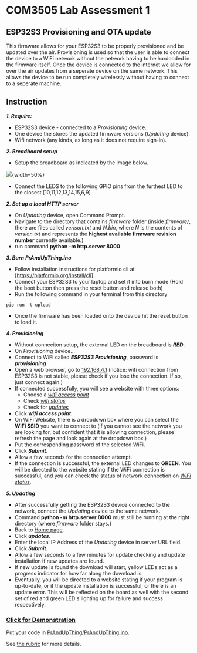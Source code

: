 
# COM3505 Lab Assessment 1

## ESP32S3 Provisioning and OTA update
This firmware allows for your ESP32S3 to be properly provisioned and be updated over the air. Provisioning is used so that the user is able to connect the device to a WiFi network without the network having to be hardcoded in the firmware itself. Once the device is connected to the internet we allow for over the air updates from a seperate device on the same network. This allows the device to be run completely wirelessly without having to connect to a seperate machine.

## Instruction
***1. Require:***
 - ESP32S3 device - connected to a *Provisioning* device.
 - One device the stores the updated firmware versions (*Updating* device).
 - Wifi network (any kinds, as long as it does not require sign-in).
 
***2. Breadboard setup***
 - Setup the breadboard as indicated by the image below.

 ![]("breadboard.jpg"){width=50%}

 
 - Connect the LEDS to the following GPIO pins from the furthest LED to the closest [10,11,12,13,14,15,6,9]

***2. Set up a local HTTP server***
 - On *Updating* device, open Command Prompt.
 - Navigate to the directory that contains *firmware* folder (inside *firmware/*, there are files called *verison.txt* and *N.bin*, where *N* is the contents of *version.txt* and represents the **highest available firmware revision number** currently available.)
 - run command **python -m http.server 8000**

***3. Burn PrAndUpThing.ino*** 
 - Follow installation instructions for platformio cli at [https://platformio.org/install/cli]
 - Connect your ESP32S3 to your laptop and set it into burn mode (Hold the boot button then press the reset button and release both)
 - Run the following command in your terminal from this directory
 ```
 pio run -t upload
 ```
 - Once the firmware has been loaded onto the device hit the reset button to load it.

***4. Provisioning***
 - Without conneciton setup, the external LED on the breadboard is ***RED***.
 - On *Provisioning* device...
 - Connect to WiFi called ***ESP32S3 Provisioning***, password is ***provisioning***
 - Open a web browser, go to [192.168.4.1](http://192.168.4.1) (notice: wifi connection from ESP32S3 is not stable, please check if you lose the connection. If so, just connect again.)
 - If connected successfully, you will see a website with three options:
   - Choose a [*wifi access point*](http://192.168.4.1/wifi)
   - Check [*wifi status*](http://192.168.4.1/status)
   - Check for [*updates*](http://192.168.4.1/update)
 -  Click  ***wifi access point***.
 - On WiFi Website, there is a dropdown box where you can select the **WiFi SSID** you want to connect to (if you cannot see the network you are looking for, but confident that it is allowing connection, please refresh the page and look again at the dropdown box.)
 - Put the corresponding password of the selected WiFi.
 - Click ***Submit***.
 - Allow a few seconds for the connection attempt.
 - If the connection is successful, the external LED changes to **GREEN**. You will be directed to the website stating if the WiFi connection is successful, and you can check the status of network connection on [*WiFi status*](http://192.168.4.1/status).

***5. Updating***  
 - After successfully getting the ESP32S3 device connected to the network, connect the *Updating* device to the same network.
 - Command **python -m http.server 8000** must still be running at the right directory (where *firmware* folder stays.)
 - Back to [Home page](http://192.168.4.1).
 - Click  ***updates***.
 - Enter the local IP Address of the *Updating* device in server URL field.
 - Click ***Submit***.
 - Allow a few seconds to a few minutes for update checking and update installation if new updates are found.
 - If new update is found the download will start, yellow LEDs act as a progress indicator for how far along the download is.
 - Eventually, you will be directed to a website stating if your program is up-to-date, or if the update installation is successful, or there is an update error. This will be reflected on the board as well with the second set of red and green LED's lighting up for failure and success respectively.

### [Click for Demonstration](https://www.youtube.com/shorts/dX22xZhOTkA)


Put your code in [PrAndUpThing/PrAndUpThing.ino](PrAndUpThing/PrAndUpThing.ino).

See [the rubric](rubric.mkd) for more details.
